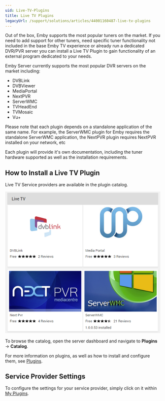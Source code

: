 ```yaml
---
uid: Live-TV-Plugins
title: Live TV Plugins
legacyUrl: /support/solutions/articles/44001160487-live-tv-plugins
---
```


Out of the box, Emby supports the most popular tuners on the market. If you need to add support for other tuners, need specific tuner functionality not included in the base Emby TV experience or already run a dedicated DVR/PVR server you can install a Live TV Plugin to gain functionality of an external program dedicated to your needs.

Emby Server currently supports the most popular DVR servers on the market including:
* DVBLink
* DVBViewer
* MediaPortal
* NextPVR
* ServerWMC
* TVHeadEnd
* TVMosaic
* Vu+

Please note that each plugin depends on a standalone application of the same name. For example, the ServerWMC plugin for Emby requires the standalone ServerWMC application, the NextPVR plugin requires NextPVR installed on your network, etc

Each plugin will provide it's own documentation, including the tuner hardware supported as well as the installation requirements.

## How to Install a Live TV Plugin

Live TV Service providers are available in the plugin catalog. 

![live](images/server/livetv5.png)

To browse the catalog, open the server dashboard and navigate to **Plugins** -> **Catalog**.

For more information on plugins, as well as how to install and configure them, see [Plugins](Plugins).

## Service Provider Settings

To configure the settings for your service provider, simply click on it within [My Plugins](Plugins#my-plugins). 

